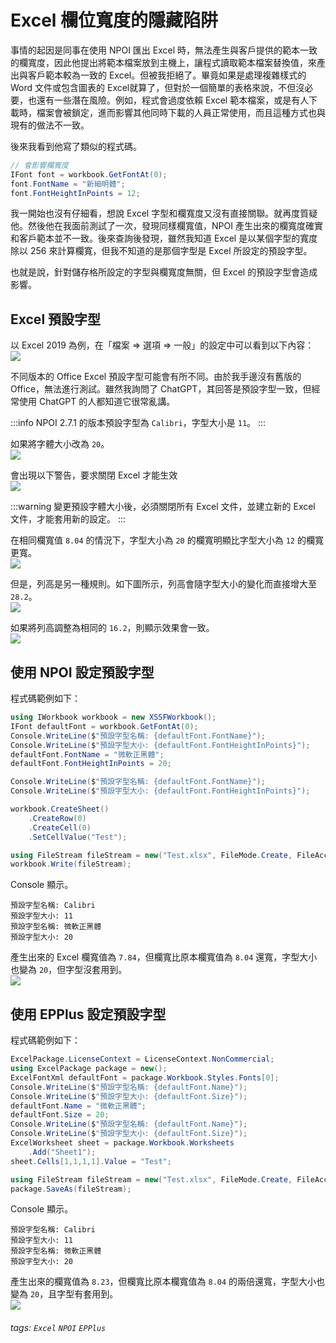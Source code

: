 # Excel 欄位寬度的隱藏陷阱

事情的起因是同事在使用 NPOI 匯出 Excel 時，無法產生與客戶提供的範本一致的欄寬度，因此他提出將範本檔案放到主機上，讓程式讀取範本檔案替換值，來產出與客戶範本較為一致的 Excel。但被我拒絕了。畢竟如果是處理複雜樣式的 Word 文件或包含圖表的 Excel就算了，但對於一個簡單的表格來說，不但沒必要，也還有一些潛在風險。例如，程式會過度依賴 Excel 範本檔案，或是有人下載時，檔案會被鎖定，進而影響其他同時下載的人員正常使用，而且這種方式也與現有的做法不一致。

後來我看到他寫了類似的程式碼。
```csharp
// 會影響欄寬度
IFont font = workbook.GetFontAt(0);
font.FontName = "新細明體";
font.FontHeightInPoints = 12;
```

我一開始也沒有仔細看，想說 Excel 字型和欄寬度又沒有直接關聯。就再度質疑他。然後他在我面前測試了一次，發現同樣欄寬值，NPOI 產生出來的欄寬度確實和客戶範本並不一致。後來查詢後發現，雖然我知道 Excel 是以某個字型的寬度除以 256 來計算欄寬，但我不知道的是那個字型是 Excel 所設定的預設字型。

也就是說，針對儲存格所設定的字型與欄寬度無關，但 Excel 的預設字型會造成影響。

## Excel 預設字型
以 Excel 2019 為例，在「檔案 => 選項 => 一般」的設定中可以看到以下內容：  
![](https://i.imgur.com/bFndsj4.png)

不同版本的 Office Excel 預設字型可能會有所不同。由於我手邊沒有舊版的 Office，無法進行測試。雖然我詢問了 ChatGPT，其回答是預設字型一致，但經常使用 ChatGPT 的人都知道它很常亂講。

:::info
NPOI 2.7.1 的版本預設字型為 `Calibri`，字型大小是 `11`。
:::

如果將字體大小改為 `20`。  
![](https://i.imgur.com/5BBdt9I.png)


會出現以下警告，要求關閉 Excel 才能生效  
![](https://i.imgur.com/hYxKnAd.png)

:::warning
變更預設字體大小後，必須關閉所有 Excel 文件，並建立新的 Excel 文件，才能套用新的設定。
:::

在相同欄寬值 `8.04` 的情況下，字型大小為 `20` 的欄寬明顯比字型大小為 `12` 的欄寬更寬。  
![](https://i.imgur.com/eHKpNxz.png)

但是，列高是另一種規則。如下圖所示，列高會隨字型大小的變化而直接增大至 `28.2`。  
![](https://i.imgur.com/nLLwjzy.png)

如果將列高調整為相同的 `16.2`，則顯示效果會一致。  
![](https://i.imgur.com/x2c5ltR.png)

## 使用 NPOI 設定預設字型

程式碼範例如下：
```csharp
using IWorkbook workbook = new XSSFWorkbook();
IFont defaultFont = workbook.GetFontAt(0);
Console.WriteLine($"預設字型名稱: {defaultFont.FontName}");
Console.WriteLine($"預設字型大小: {defaultFont.FontHeightInPoints}");
defaultFont.FontName = "微軟正黑體";
defaultFont.FontHeightInPoints = 20;

Console.WriteLine($"預設字型名稱: {defaultFont.FontName}");
Console.WriteLine($"預設字型大小: {defaultFont.FontHeightInPoints}");

workbook.CreateSheet()
    .CreateRow(0)
    .CreateCell(0)
    .SetCellValue("Test");

using FileStream fileStream = new("Test.xlsx", FileMode.Create, FileAccess.Write);
workbook.Write(fileStream);
```

Console 顯示。
```shell
預設字型名稱: Calibri
預設字型大小: 11
預設字型名稱: 微軟正黑體
預設字型大小: 20
```

產生出來的 Excel 欄寬值為 `7.84`，但欄寬比原本欄寬值為 `8.04` 還寬，字型大小也變為 `20`，但字型沒套用到。  
![](https://i.imgur.com/3RjpoEq.png)

## 使用 EPPlus 設定預設字型
程式碼範例如下：
```csharp
ExcelPackage.LicenseContext = LicenseContext.NonCommercial;
using ExcelPackage package = new();
ExcelFontXml defaultFont = package.Workbook.Styles.Fonts[0];
Console.WriteLine($"預設字型名稱: {defaultFont.Name}");
Console.WriteLine($"預設字型大小: {defaultFont.Size}");
defaultFont.Name = "微軟正黑體";
defaultFont.Size = 20;
Console.WriteLine($"預設字型名稱: {defaultFont.Name}");
Console.WriteLine($"預設字型大小: {defaultFont.Size}");
ExcelWorksheet sheet = package.Workbook.Worksheets
    .Add("Sheet1");
sheet.Cells[1,1,1,1].Value = "Test";

using FileStream fileStream = new("Test.xlsx", FileMode.Create, FileAccess.Write);
package.SaveAs(fileStream);
```

Console 顯示。
```shell
預設字型名稱: Calibri
預設字型大小: 11
預設字型名稱: 微軟正黑體
預設字型大小: 20
```

產生出來的欄寬值為 `8.23`，但欄寬比原本欄寬值為 `8.04` 的兩倍還寬，字型大小也變為 `20`，且字型有套用到。  
![](https://i.imgur.com/RhdlgGc.png)

###### tags: `Excel` `NPOI` `EPPlus`